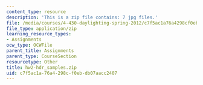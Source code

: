 ```yaml
---
content_type: resource
description: 'This is a zip file contains: 7 jpg files.'
file: /media/courses/4-430-daylighting-spring-2012/c7f5ac1a76a4298cf0ebdb07aacc2407_hw2-hdr_samples.zip
file_type: application/zip
learning_resource_types:
- Assignments
ocw_type: OCWFile
parent_title: Assignments
parent_type: CourseSection
resourcetype: Other
title: hw2-hdr_samples.zip
uid: c7f5ac1a-76a4-298c-f0eb-db07aacc2407
---
```


